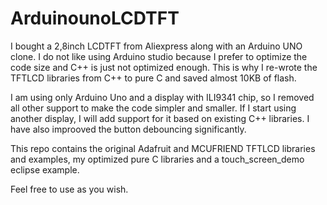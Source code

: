 # ArduinounoLCDTFT

I bought a 2,8inch LCDTFT from Aliexpress along with an Arduino UNO clone. 
I do not like using Arduino studio because I prefer to optimize the code size and C++ is just not optimized enough.
This is why I re-wrote the TFTLCD libraries from C++ to pure C and saved almost 10KB of flash. 

I am using only Arduino Uno and a display with ILI9341 chip, so I removed all other support to make the code simpler 
and smaller. If I start using another display, I will add support for it based on existing C++ libraries.
I have also improoved the button debouncing significantly.

This repo contains the original Adafruit and MCUFRIEND TFTLCD libraries and examples, 
my optimized pure C libraries and a touch_screen_demo eclipse example.

Feel free to use as you wish.